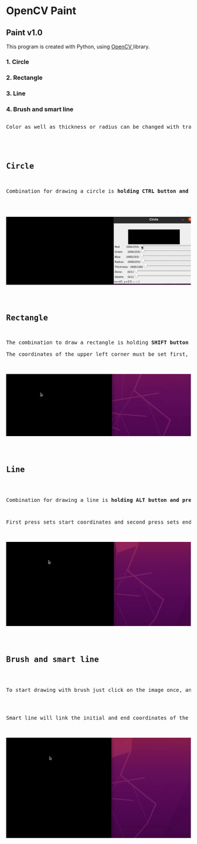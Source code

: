 
<h1> OpenCV Paint </h1>

<h2> Paint v1.0 </h2>

<p>This program is created with Python, using <a href=’https://opencv.org/’> OpenCV </a> library. </p>


<h3> 1. Circle </h3>
<h3> 2. Rectangle </h3>
<h3> 3. Line </h3>
<h3> 4. Brush and smart line </h3>



<pre>
<p>Color as well as thickness or radius can be changed with trackbars on window that will appear after pressing combination for the desired object. <p>
</pre>



<pre>
<h2><b>Circle</b></h2>
<p>Combination for drawing a circle is <b>holding CTRL button and pressing middle button</b> where we want it to be the center of the circle. </p>


<img src='./gifs/circle1.gif' alt='Circle'>


</pre>

<pre>
<h2><b>Rectangle</b></h2>
<p>The combination to draw a rectangle is holding<b> SHIFT button and pressing middle button.</b>

The coordinates of the upper left corner must be set first, and then the coordinates of the bottom right corner.
</p>

<img src='./gifs/rectangle1.gif' alt='Circle'>

</pre>

<pre>

<h2><b>Line</b></h2>

<p>Combination for drawing a line is <b>holding ALT button and pressing middle button. </b> </p>
<p>First press sets start coordinates and second press sets end coordinates of the line, after which new window will be created where we can change color, thickness or delete the line. </p>

<img src='./gifs/line.gif' alt='Circle'>

</pre>


<pre>

<h2><b>Brush and smart line</b> </h2>

<p>To start drawing with brush just click on the image once, and start using it.</p>

<p>Smart line will link the initial and end coordinates of the line created with brush.</p>

<img src='./gifs/smart_line and brush.gif' alt='Circle'>

</pre>

